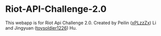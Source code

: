 # Riot-API-Challenge-2.0
This webapp is for Riot Api Challenge 2.0. Created by Peilin ([xPLzzZx](http://na.op.gg/summoner/userName=xplzzzx)) Li and Jingyuan ([toysoldier1226](http://na.op.gg/summoner/userName=toysoldier1226)) Hu.
